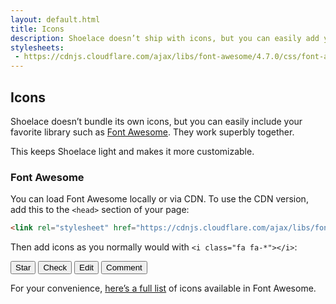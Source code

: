 ```yaml
---
layout: default.html
title: Icons
description: Shoelace doesn’t ship with icons, but you can easily add your own!
stylesheets:
 - https://cdnjs.cloudflare.com/ajax/libs/font-awesome/4.7.0/css/font-awesome.css
---
```


## Icons

Shoelace doesn’t bundle its own icons, but you can easily include your favorite library such as [Font Awesome](http://fontawesome.io/). They work superbly together.

This keeps Shoelace light and makes it more customizable.

### Font Awesome

You can load Font Awesome locally or via CDN. To use the CDN version, add this to the `<head>` section of your page:

```html
<link rel="stylesheet" href="https://cdnjs.cloudflare.com/ajax/libs/font-awesome/4.7.0/css/font-awesome.css">
```

Then add icons as you normally would with `<i class="fa fa-*"></i>`:

<div class="input-single text-secondary" style="font-size: 2rem;">
  <i class="fa fa-magic"></i>
  <i class="fa fa-briefcase"></i>
  <i class="fa fa-cog"></i>
  <i class="fa fa-database"></i>
  <i class="fa fa-bug"></i>
  <i class="fa fa-beer"></i>
  <i class="fa fa-arrows"></i>
  <i class="fa fa-rocket"></i>
  <i class="fa fa-tag"></i>
  <i class="fa fa-plane"></i>
  <i class="fa fa-soccer-ball-o"></i>
  <i class="fa fa-warning"></i>
</div>

<div class="input-single">
  <button type="button"><i class="fa fa-star"></i> Star</button>
  <button type="button" class="button-success"><i class="fa fa-check"></i> Check</button>
  <button type="button" class="button-warning"><i class="fa fa-pencil"></i> Edit</button>
  <button type="button" class="button-info"><i class="fa fa-comment"></i> Comment</button>
</div>

For your convenience, [here’s a full list](http://fontawesome.io/icons/) of icons available in Font Awesome.

